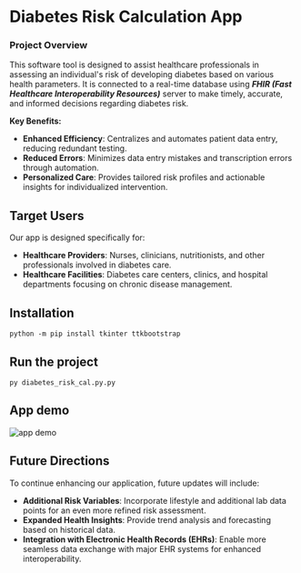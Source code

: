 # Diabetes Risk Calculation App

### Project Overview

This software tool is designed to assist healthcare professionals in assessing an individual's risk of developing diabetes based on various health parameters. It is connected to a real-time database using **_FHIR (Fast Healthcare Interoperability Resources)_** server to make timely, accurate, and informed decisions regarding diabetes risk.

**Key Benefits:**
- **Enhanced Efficiency**: Centralizes and automates patient data entry, reducing redundant testing.
- **Reduced Errors**: Minimizes data entry mistakes and transcription errors through automation.
- **Personalized Care**: Provides tailored risk profiles and actionable insights for individualized intervention.

## Target Users

Our app is designed specifically for:
- **Healthcare Providers**: Nurses, clinicians, nutritionists, and other professionals involved in diabetes care.
- **Healthcare Facilities**: Diabetes care centers, clinics, and hospital departments focusing on chronic disease management.
  
## Installation

`python -m pip install tkinter ttkbootstrap`

## Run the project

`py diabetes_risk_cal.py.py`

## App demo
![app demo](https://github.com/user-attachments/assets/9f9b69c7-9080-468e-98b4-ea55653618ef)

## Future Directions

To continue enhancing our application, future updates will include:
- **Additional Risk Variables**: Incorporate lifestyle and additional lab data points for an even more refined risk assessment.
- **Expanded Health Insights**: Provide trend analysis and forecasting based on historical data.
- **Integration with Electronic Health Records (EHRs)**: Enable more seamless data exchange with major EHR systems for enhanced interoperability.
